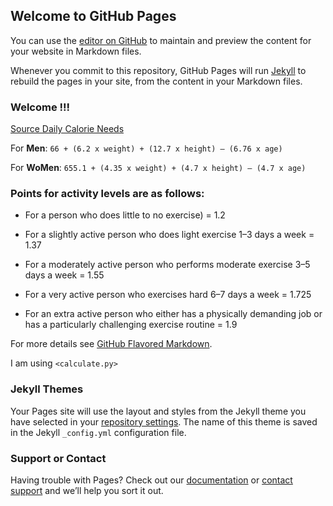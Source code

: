 ## Welcome to GitHub Pages

You can use the [editor on GitHub](https://github.com/csxavier/Calorie-Calculator/edit/master/README.md) to maintain and preview the content for your website in Markdown files.

Whenever you commit to this repository, GitHub Pages will run [Jekyll](https://jekyllrb.com/) to rebuild the pages in your site, from the content in your Markdown files.

### Welcome !!!

                               

[Source Daily Calorie Needs](https://www.aqua-calc.com/calculate/daily-calorie-needs)

 

For **Men**: `66 + (6.2 x weight) + (12.7 x height) – (6.76 x age)`

 

For **WoMen**: `655.1 + (4.35 x weight) + (4.7 x height) – (4.7 x age)`                  

 

### Points for activity levels are as follows:                         

* For a person who does little to no exercise) = 1.2

* For a slightly active person who does light exercise 1–3 days a week =  1.37

* For a moderately active person who performs moderate exercise 3–5 days a week = 1.55

* For a very active person who exercises hard 6–7 days a week = 1.725

* For an extra active person who either has a physically demanding job or has a particularly challenging exercise routine = 1.9

 

For more details see [GitHub Flavored Markdown](https://guides.github.com/features/mastering-markdown/).

I am using ```<calculate.py>```
### Jekyll Themes

Your Pages site will use the layout and styles from the Jekyll theme you have selected in your [repository settings](https://github.com/csxavier/Calorie-Calculator/settings). The name of this theme is saved in the Jekyll `_config.yml` configuration file.

### Support or Contact

Having trouble with Pages? Check out our [documentation](https://help.github.com/categories/github-pages-basics/) or [contact support](https://github.com/contact) and we’ll help you sort it out.
